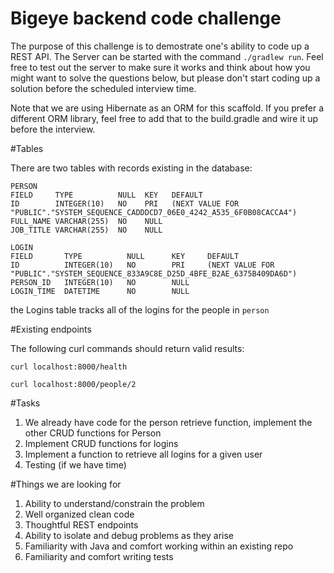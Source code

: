 # Bigeye backend code challenge

The purpose of this challenge is to demostrate one's ability to code up a REST API.  The
Server can be started with the command `./gradlew run`.  Feel free to test out the server to make
sure it works and think about how you might want to solve the questions below, but please don't 
start coding up a solution before the scheduled interview time.

Note that we are using Hibernate as an ORM for this scaffold.  If you prefer a different ORM library,
feel free to add that to the build.gradle and wire it up before the interview.

#Tables

There are two tables with records existing in the database: 
```
PERSON
FIELD  	  TYPE  	    NULL  KEY  	DEFAULT  
ID	      INTEGER(10)	NO	  PRI	(NEXT VALUE FOR "PUBLIC"."SYSTEM_SEQUENCE_CADDDCD7_06E0_4242_A535_6F0B08CACCA4")
FULL_NAME VARCHAR(255)	NO	  NULL
JOB_TITLE VARCHAR(255)	NO	  NULL

LOGIN
FIELD    	TYPE  	      NULL  	KEY  	DEFAULT  
ID	        INTEGER(10)	  NO	    PRI	    (NEXT VALUE FOR "PUBLIC"."SYSTEM_SEQUENCE_833A9C8E_D25D_4BFE_B2AE_6375B409DA6D")
PERSON_ID	INTEGER(10)	  NO		NULL
LOGIN_TIME	DATETIME      NO		NULL
```

the Logins table tracks all of the logins for the people in `person`

#Existing endpoints

The following curl commands should return valid results:

`curl localhost:8000/health`

`curl localhost:8000/people/2`

#Tasks
1. We already have code for the person retrieve function, implement the other CRUD functions for Person
2. Implement CRUD functions for logins
3. Implement a function to retrieve all logins for a given user
4. Testing (if we have time)

#Things we are looking for
1. Ability to understand/constrain the problem
2. Well organized clean code
3. Thoughtful REST endpoints
4. Ability to isolate and debug problems as they arise
5. Familiarity with Java and comfort working within an existing repo
6. Familiarity and comfort writing tests




